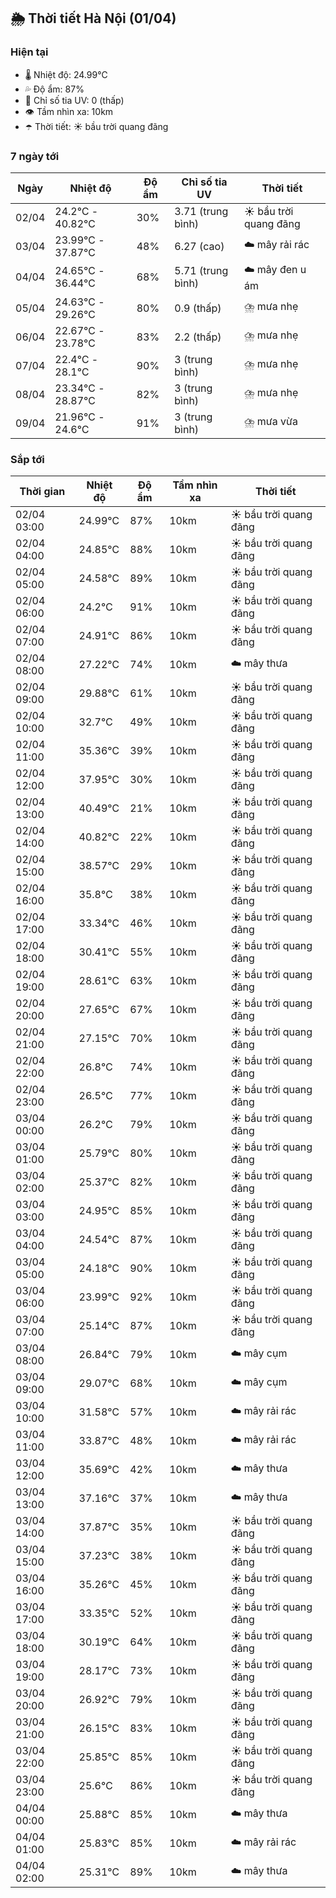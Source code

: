 ## 🌦️ Thời tiết Hà Nội (01/04)

### Hiện tại

- 🌡️ Nhiệt độ: 24.99℃
- 💦 Độ ẩm: 87%
- 🌟 Chỉ số tia UV: 0 (thấp)
- 👁️ Tầm nhìn xa: 10km
- ☂️ Thời tiết: ☀️ bầu trời quang đãng

### 7 ngày tới

| Ngày | Nhiệt độ | Độ ẩm | Chỉ số tia UV | Thời tiết |
| --- | --- | --- | --- | --- |
| 02/04 | 24.2℃ - 40.82℃ | 30% | 3.71 (trung bình) | ☀️ bầu trời quang đãng |
| 03/04 | 23.99℃ - 37.87℃ | 48% | 6.27 (cao) | ☁️ mây rải rác |
| 04/04 | 24.65℃ - 36.44℃ | 68% | 5.71 (trung bình) | ☁️ mây đen u ám |
| 05/04 | 24.63℃ - 29.26℃ | 80% | 0.9 (thấp) | ⛈️ mưa nhẹ |
| 06/04 | 22.67℃ - 23.78℃ | 83% | 2.2 (thấp) | ⛈️ mưa nhẹ |
| 07/04 | 22.4℃ - 28.1℃ | 90% | 3 (trung bình) | ⛈️ mưa nhẹ |
| 08/04 | 23.34℃ - 28.87℃ | 82% | 3 (trung bình) | ⛈️ mưa nhẹ |
| 09/04 | 21.96℃ - 24.6℃ | 91% | 3 (trung bình) | ⛈️ mưa vừa |

### Sắp tới

| Thời gian | Nhiệt độ | Độ ẩm | Tầm nhìn xa | Thời tiết |
| --- | --- | --- | --- | --- |
| 02/04 03:00 | 24.99℃ | 87% | 10km | ☀️ bầu trời quang đãng |
| 02/04 04:00 | 24.85℃ | 88% | 10km | ☀️ bầu trời quang đãng |
| 02/04 05:00 | 24.58℃ | 89% | 10km | ☀️ bầu trời quang đãng |
| 02/04 06:00 | 24.2℃ | 91% | 10km | ☀️ bầu trời quang đãng |
| 02/04 07:00 | 24.91℃ | 86% | 10km | ☀️ bầu trời quang đãng |
| 02/04 08:00 | 27.22℃ | 74% | 10km | ☁️ mây thưa |
| 02/04 09:00 | 29.88℃ | 61% | 10km | ☀️ bầu trời quang đãng |
| 02/04 10:00 | 32.7℃ | 49% | 10km | ☀️ bầu trời quang đãng |
| 02/04 11:00 | 35.36℃ | 39% | 10km | ☀️ bầu trời quang đãng |
| 02/04 12:00 | 37.95℃ | 30% | 10km | ☀️ bầu trời quang đãng |
| 02/04 13:00 | 40.49℃ | 21% | 10km | ☀️ bầu trời quang đãng |
| 02/04 14:00 | 40.82℃ | 22% | 10km | ☀️ bầu trời quang đãng |
| 02/04 15:00 | 38.57℃ | 29% | 10km | ☀️ bầu trời quang đãng |
| 02/04 16:00 | 35.8℃ | 38% | 10km | ☀️ bầu trời quang đãng |
| 02/04 17:00 | 33.34℃ | 46% | 10km | ☀️ bầu trời quang đãng |
| 02/04 18:00 | 30.41℃ | 55% | 10km | ☀️ bầu trời quang đãng |
| 02/04 19:00 | 28.61℃ | 63% | 10km | ☀️ bầu trời quang đãng |
| 02/04 20:00 | 27.65℃ | 67% | 10km | ☀️ bầu trời quang đãng |
| 02/04 21:00 | 27.15℃ | 70% | 10km | ☀️ bầu trời quang đãng |
| 02/04 22:00 | 26.8℃ | 74% | 10km | ☀️ bầu trời quang đãng |
| 02/04 23:00 | 26.5℃ | 77% | 10km | ☀️ bầu trời quang đãng |
| 03/04 00:00 | 26.2℃ | 79% | 10km | ☀️ bầu trời quang đãng |
| 03/04 01:00 | 25.79℃ | 80% | 10km | ☀️ bầu trời quang đãng |
| 03/04 02:00 | 25.37℃ | 82% | 10km | ☀️ bầu trời quang đãng |
| 03/04 03:00 | 24.95℃ | 85% | 10km | ☀️ bầu trời quang đãng |
| 03/04 04:00 | 24.54℃ | 87% | 10km | ☀️ bầu trời quang đãng |
| 03/04 05:00 | 24.18℃ | 90% | 10km | ☀️ bầu trời quang đãng |
| 03/04 06:00 | 23.99℃ | 92% | 10km | ☀️ bầu trời quang đãng |
| 03/04 07:00 | 25.14℃ | 87% | 10km | ☀️ bầu trời quang đãng |
| 03/04 08:00 | 26.84℃ | 79% | 10km | ☁️ mây cụm |
| 03/04 09:00 | 29.07℃ | 68% | 10km | ☁️ mây cụm |
| 03/04 10:00 | 31.58℃ | 57% | 10km | ☁️ mây rải rác |
| 03/04 11:00 | 33.87℃ | 48% | 10km | ☁️ mây rải rác |
| 03/04 12:00 | 35.69℃ | 42% | 10km | ☁️ mây thưa |
| 03/04 13:00 | 37.16℃ | 37% | 10km | ☁️ mây thưa |
| 03/04 14:00 | 37.87℃ | 35% | 10km | ☀️ bầu trời quang đãng |
| 03/04 15:00 | 37.23℃ | 38% | 10km | ☀️ bầu trời quang đãng |
| 03/04 16:00 | 35.26℃ | 45% | 10km | ☀️ bầu trời quang đãng |
| 03/04 17:00 | 33.35℃ | 52% | 10km | ☀️ bầu trời quang đãng |
| 03/04 18:00 | 30.19℃ | 64% | 10km | ☀️ bầu trời quang đãng |
| 03/04 19:00 | 28.17℃ | 73% | 10km | ☀️ bầu trời quang đãng |
| 03/04 20:00 | 26.92℃ | 79% | 10km | ☀️ bầu trời quang đãng |
| 03/04 21:00 | 26.15℃ | 83% | 10km | ☀️ bầu trời quang đãng |
| 03/04 22:00 | 25.85℃ | 85% | 10km | ☀️ bầu trời quang đãng |
| 03/04 23:00 | 25.6℃ | 86% | 10km | ☀️ bầu trời quang đãng |
| 04/04 00:00 | 25.88℃ | 85% | 10km | ☁️ mây thưa |
| 04/04 01:00 | 25.83℃ | 85% | 10km | ☁️ mây rải rác |
| 04/04 02:00 | 25.31℃ | 89% | 10km | ☁️ mây thưa |
